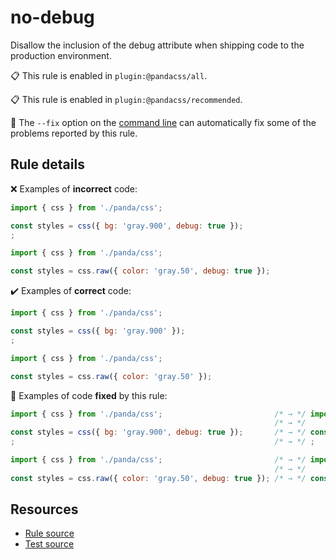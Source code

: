 [//]: # (This file is generated by eslint-docgen. Do not edit it directly.)

# no-debug

Disallow the inclusion of the debug attribute when shipping code to the production environment.

📋 This rule is enabled in `plugin:@pandacss/all`.

📋 This rule is enabled in `plugin:@pandacss/recommended`.

🔧 The `--fix` option on the [command line](https://eslint.org/docs/user-guide/command-line-interface#fixing-problems) can automatically fix some of the problems reported by this rule.

## Rule details

❌ Examples of **incorrect** code:
```js
import { css } from './panda/css';

const styles = css({ bg: 'gray.900', debug: true });
;

import { css } from './panda/css';

const styles = css.raw({ color: 'gray.50', debug: true });
```

✔️ Examples of **correct** code:
```js
import { css } from './panda/css';

const styles = css({ bg: 'gray.900' });
;

import { css } from './panda/css';

const styles = css.raw({ color: 'gray.50' });
```

🔧 Examples of code **fixed** by this rule:
```js
import { css } from './panda/css';                         /* → */ import { css } from './panda/css';
                                                           /* → */
const styles = css({ bg: 'gray.900', debug: true });       /* → */ const styles = css({ bg: 'gray.900', });
;                                                          /* → */ ;

import { css } from './panda/css';                         /* → */ import { css } from './panda/css';
                                                           /* → */
const styles = css.raw({ color: 'gray.50', debug: true }); /* → */ const styles = css.raw({ color: 'gray.50', });
```

## Resources

* [Rule source](/plugin/src/rules/no-debug.ts)
* [Test source](/tests/no-debug.test.ts)
